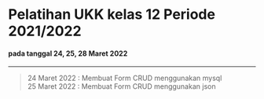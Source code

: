 # Pelatihan UKK kelas 12 Periode 2021/2022
#### pada tanggal 24, 25, 28 Maret 2022
--------------------
> 24 Maret 2022 : Membuat Form CRUD menggunakan mysql  
> 25 Maret 2022 : Membuat Form CRUD menggunakan json

